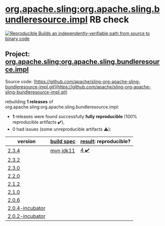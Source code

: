 [org.apache.sling:org.apache.sling.bundleresource.impl](https://search.maven.org/artifact/org.apache.sling/org.apache.sling.bundleresource.impl/) RB check
=======

[![Reproducible Builds](https://reproducible-builds.org/images/logos/rb.svg) an independently-verifiable path from source to binary code](https://reproducible-builds.org/)

## Project: [org.apache.sling:org.apache.sling.bundleresource.impl](https://search.maven.org/artifact/org.apache.sling/org.apache.sling.bundleresource.impl/)

Source code: [https://github.com/apache/sling-org-apache-sling-bundleresource-impl.git](https://github.com/apache/sling-org-apache-sling-bundleresource-impl.git)

rebuilding **1 releases** of org.apache.sling:org.apache.sling.bundleresource.impl:
- **1** releases were found successfully **fully reproducible** (100% reproducible artifacts :heavy_check_mark:),
- 0 had issues (some unreproducible artifacts :warning:):

| version | [build spec](BUILDSPEC.md) | [result](https://reproducible-builds.org/docs/jvm/): reproducible? |
| -- | --------- | ------ |
| [2.3.4](https://search.maven.org/artifact/org.apache.sling/org.apache.sling.bundleresource.impl/2.3.4/pom) | [mvn jdk11](org.apache.sling.bundleresource.impl-2.3.4.buildspec) | [4 :heavy_check_mark: ](org.apache.sling.bundleresource.impl-2.3.4.buildcompare) |
| [2.3.2](https://search.maven.org/artifact/org.apache.sling/org.apache.sling.bundleresource.impl/2.3.2/pom) | | |
| [2.3.0](https://search.maven.org/artifact/org.apache.sling/org.apache.sling.bundleresource.impl/2.3.0/pom) | | |
| [2.2.0](https://search.maven.org/artifact/org.apache.sling/org.apache.sling.bundleresource.impl/2.2.0/pom) | | |
| [2.1.2](https://search.maven.org/artifact/org.apache.sling/org.apache.sling.bundleresource.impl/2.1.2/pom) | | |
| [2.1.0](https://search.maven.org/artifact/org.apache.sling/org.apache.sling.bundleresource.impl/2.1.0/pom) | | |
| [2.0.6](https://search.maven.org/artifact/org.apache.sling/org.apache.sling.bundleresource.impl/2.0.6/pom) | | |
| [2.0.4-incubator](https://search.maven.org/artifact/org.apache.sling/org.apache.sling.bundleresource.impl/2.0.4-incubator/pom) | | |
| [2.0.2-incubator](https://search.maven.org/artifact/org.apache.sling/org.apache.sling.bundleresource.impl/2.0.2-incubator/pom) | | |
